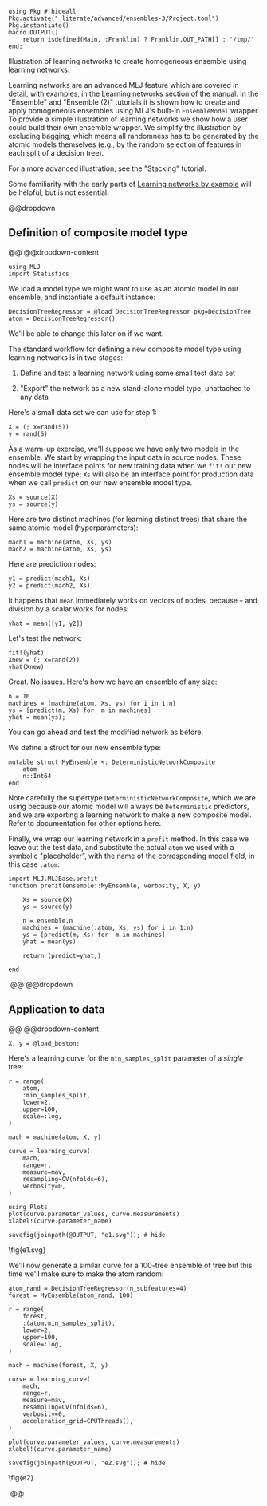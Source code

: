 <!--This file was generated, do not modify it.-->
````julia:ex1
using Pkg # hideall
Pkg.activate("_literate/advanced/ensembles-3/Project.toml")
Pkg.instantiate()
macro OUTPUT()
    return isdefined(Main, :Franklin) ? Franklin.OUT_PATH[] : "/tmp/"
end;
````

Illustration of learning networks to create homogeneous ensemble using learning
networks.

Learning networks are an advanced MLJ feature which are covered in detail, with
examples, in the [Learning
networks](https://JuliaAI.github.io/MLJ.jl/dev/learning_networks/) section
of the manual. In the "Ensemble" and "Ensemble (2)" tutorials it is shown how to create
and apply homogeneous ensembles using MLJ's built-in `EnsembleModel` wrapper. To provide
a simple illustration of learning networks we show how a user could build their own
ensemble wrapper. We simplify the illustration by excluding bagging, which means all
randomness has to be generated by the atomic models themselves (e.g., by the random
selection of features in each split of a decision tree).

For a more advanced illustration, see the "Stacking" tutorial.

Some familiarity with the early parts of [Learning networks by
example](https://JuliaAI.github.io/MLJ.jl/dev/learning_networks/#Learning-networks-by-example)
will be helpful, but is not essential.

@@dropdown
## Definition of composite model type
@@
@@dropdown-content

````julia:ex2
using MLJ
import Statistics
````

We load a model type we might want to use as an atomic model in our ensemble, and
instantiate a default instance:

````julia:ex3
DecisionTreeRegressor = @load DecisionTreeRegressor pkg=DecisionTree
atom = DecisionTreeRegressor()
````

We'll be able to change this later on if we want.

The standard workflow for defining a new composite model type using learning networks is
in two stages:

1. Define and test a learning network using some small test data set

2. "Export" the network as a new stand-alone model type, unattached to any data

Here's a small data set we can use for step 1:

````julia:ex4
X = (; x=rand(5))
y = rand(5)
````

As a warm-up exercise, we'll suppose we have only two models in the ensemble.  We start
by wrapping the input data in source nodes. These nodes will be interface points for new
training data when we `fit!` our new ensemble model type; `Xs` will also be an interface
point for production data when we call `predict` on our new ensemble model type.

````julia:ex5
Xs = source(X)
ys = source(y)
````

Here are two distinct machines (for learning distinct trees) that share the same atomic
model (hyperparameters):

````julia:ex6
mach1 = machine(atom, Xs, ys)
mach2 = machine(atom, Xs, ys)
````

Here are prediction nodes:

````julia:ex7
y1 = predict(mach1, Xs)
y2 = predict(mach2, Xs)
````

It happens that `mean` immediately works on vectors of nodes, because `+` and division
by a scalar works for nodes:

````julia:ex8
yhat = mean([y1, y2])
````

Let's test the network:

````julia:ex9
fit!(yhat)
Xnew = (; x=rand(2))
yhat(Xnew)
````

Great. No issues. Here's how we have an ensemble of any size:

````julia:ex10
n = 10
machines = (machine(atom, Xs, ys) for i in 1:n)
ys = [predict(m, Xs) for  m in machines]
yhat = mean(ys);
````

You can go ahead and test the modified network as before.

We define a struct for our new ensemble type:

````julia:ex11
mutable struct MyEnsemble <: DeterministicNetworkComposite
    atom
    n::Int64
end
````

Note carefully the supertype `DeterministicNetworkComposite`, which we are using because our
atomic model will always be `Deterministic` predictors, and we are exporting a learning
network to make a new composite model. Refer to documentation for other options here.

Finally, we wrap our learning network in a `prefit` method. In
this case we leave out the test data, and substitute the actual `atom` we used with a
symbolic "placeholder", with the name of the corresponding model field, in this case
`:atom`:

````julia:ex12
import MLJ.MLJBase.prefit
function prefit(ensemble::MyEnsemble, verbosity, X, y)

    Xs = source(X)
    ys = source(y)

    n = ensemble.n
    machines = (machine(:atom, Xs, ys) for i in 1:n)
    ys = [predict(m, Xs) for  m in machines]
    yhat = mean(ys)

    return (predict=yhat,)

end
````

‎
@@
@@dropdown
## Application to data
@@
@@dropdown-content

````julia:ex13
X, y = @load_boston;
````

Here's a learning curve for the `min_samples_split` parameter of a *single* tree:

````julia:ex14
r = range(
    atom,
    :min_samples_split,
    lower=2,
    upper=100,
    scale=:log,
)

mach = machine(atom, X, y)

curve = learning_curve(
    mach,
    range=r,
    measure=mav,
    resampling=CV(nfolds=6),
    verbosity=0,
)

using Plots
plot(curve.parameter_values, curve.measurements)
xlabel!(curve.parameter_name)

savefig(joinpath(@OUTPUT, "e1.svg")); # hide
````

\fig{e1.svg}

We'll now generate a similar curve for a 100-tree ensemble of tree but this time we'll
make sure to make the atom random:

````julia:ex15
atom_rand = DecisionTreeRegressor(n_subfeatures=4)
forest = MyEnsemble(atom_rand, 100)

r = range(
    forest,
    :(atom.min_samples_split),
    lower=2,
    upper=100,
    scale=:log,
)

mach = machine(forest, X, y)

curve = learning_curve(
    mach,
    range=r,
    measure=mav,
    resampling=CV(nfolds=6),
    verbosity=0,
    acceleration_grid=CPUThreads(),
)

plot(curve.parameter_values, curve.measurements)
xlabel!(curve.parameter_name)

savefig(joinpath(@OUTPUT, "e2.svg")); # hide
````

\fig{e2}

‎
@@

